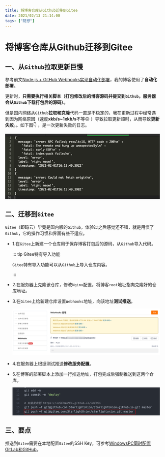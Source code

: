 ```yaml
---
title: 将博客仓库从Github迁移到Gitee
date: 2021/02/13 21:14:00
tags: ["随想"]
---
```


# 将博客仓库从Github迁移到Gitee

<ClientOnly>
  <display-bar :displayData="$frontmatter"></display-bar>
</ClientOnly>

## 一、从`Github`拉取更新巨慢

参考前文[Node.js + GitHub Webhooks实现自动化部署](/blog/other/aboutdeploy/auto-deploy-nodejs)，我的博客使用了**自动化部署**。

更新时，**只需要执行相关脚本（打包修改后的博客源码并提交到`Github`，服务器会从`Github`下载打包后的源码）。**

但是国内网络从`Github`**拉取和克隆**代码一直是不稳定的，我在更新过程中经常遇到因为网络原因（速度**xkb/s~1xkb/s**不等🙃 ）导致拉取更新超时，从而导致**更新失败**。。如下图👇 ，是一次更新失败的日志。

![tbcfgtg-01](/images/thoughts/tbcfgtg-01.png)

## 二、迁移到`Gitee`

`Gitee`（即码云）毕竟是国内版的`Github`，体验过之后感觉还不错，就是用惯了`Github`，它的操作习惯和界面有些不适应。

* 1.在`Gitee`上新建一个仓库用于保存博客打包后的源码，从`Github`导入代码。

  ::: tip Gitee特有导入功能

  `Gitee`特有导入功能可以从`Github`上导入仓库内容。

  :::

* 2.在服务器上克隆该仓库，修改`Nginx`配置，将博客`root`地址指向克隆好的仓库地址。

* 3.在`Gitee`上给新建仓库设置`Webhooks`地址，向该地址**测试推送**。

  ![tbcfgtg-02](/images/thoughts/tbcfgtg-02.png)

* 4.在服务器上根据测试推送**修改服务配置**。

* 5.在博客的部署脚本上添加一行推送地址，打包完成后强制推送到这两个仓库。

  ![tbcfgtg-03](/images/thoughts/tbcfgtg-03.png)

## 三、要点

推送到`Gitee`需要在本地配置`Gitee`的SSH Key，可参考[WindowsPC同时配置GitLab和GitHub](/blog/other/devtool/gitlab-and-github)。

